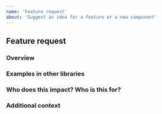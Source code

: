 ```yaml
---
name: 'Feature request'
about: 'Suggest an idea for a feature or a new component'
---
```


## Feature request

### Overview

<!-- A clear and concise description of the feature you'd like to see.  -->

### Examples in other libraries

<!-- Please link to examples of this feature implemented elsewhere if it exists.  -->

### Who does this impact? Who is this for?

<!-- Who is this for? All users? Beginners? Advanced? Yourself? Help us understand the value of this feature! -->

### Additional context

<!-- Add any other context or links about the request here. -->
